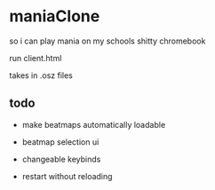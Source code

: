 # maniaClone
so i can play mania on my schools shitty chromebook

run client.html

takes in .osz files

## todo

* make beatmaps automatically loadable

* beatmap selection ui

* changeable keybinds

* restart without reloading
